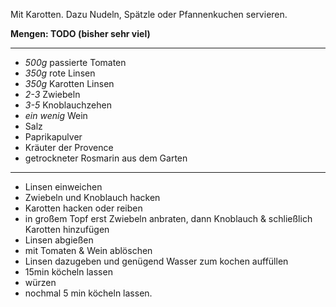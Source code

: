 Mit Karotten. Dazu Nudeln, Spätzle oder Pfannenkuchen servieren.

**Mengen: TODO (bisher sehr viel)**

---

- *500g* passierte Tomaten
- *350g* rote Linsen
- *350g* Karotten Linsen
- *2-3* Zwiebeln
- *3-5* Knoblauchzehen
- *ein wenig* Wein
- Salz
- Paprikapulver
- Kräuter der Provence
- getrockneter Rosmarin aus dem Garten

---

* Linsen einweichen
* Zwiebeln und Knoblauch hacken
* Karotten hacken oder reiben
* in großem Topf erst Zwiebeln anbraten, dann Knoblauch & schließlich Karotten hinzufügen
* Linsen abgießen
* mit Tomaten & Wein ablöschen
* Linsen dazugeben und genügend Wasser zum kochen auffüllen
* 15min köcheln lassen
* würzen
* nochmal 5 min köcheln lassen.
